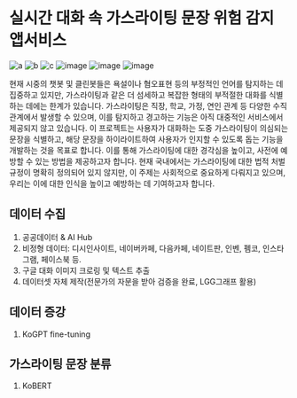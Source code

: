 # 실시간 대화 속 가스라이팅 문장 위험 감지 앱서비스
![a](https://github.com/user-attachments/assets/de34651a-26e3-45f1-82da-cfd8bb9cbfff)
![b](https://github.com/user-attachments/assets/9a25c1fb-0191-4271-baf6-904e7504b64b)
![c](https://github.com/user-attachments/assets/c5394b2d-74d2-4a8d-8111-f76a4787b48f)
![image](https://github.com/eoh9/Gaslighting_chat/assets/62730155/84d4e78c-c42a-46d3-b122-dfa93299ad4e)
![image](https://github.com/eoh9/Gaslighting_chat/assets/62730155/5af50c0e-a9e5-426a-a2d8-ca52e9fc6e89)
![image](https://github.com/eoh9/Gaslighting_chat/assets/62730155/6141a18e-f3c3-4303-9011-9a20a48e51e7)

현재 시중의 챗봇 및 클린봇들은 욕설이나 혐오표현 등의 부정적인 언어를 탐지하는 데 집중하고 있지만, 가스라이팅과 같은 더 섬세하고 복잡한 형태의 부적절한 대화를 식별하는 데에는 한계가 있습니다. 가스라이팅은 직장, 학교, 가정, 연인 관계 등 다양한 수직 관계에서 발생할 수 있으며, 이를 탐지하고 경고하는 기능은 아직 대중적인 서비스에서 제공되지 않고 있습니다. 이 프로젝트는 사용자가 대화하는 도중 가스라이팅이 의심되는 문장을 식별하고, 해당 문장을 하이라이트하여 사용자가 인지할 수 있도록 돕는 기능을 개발하는 것을 목표로 합니다. 이를 통해 가스라이팅에 대한 경각심을 높이고, 사전에 예방할 수 있는 방법을 제공하고자 합니다. 현재 국내에서는 가스라이팅에 대한 법적 처벌 규정이 명확히 정의되어 있지 않지만, 이 주제는 사회적으로 중요하게 다뤄지고 있으며, 우리는 이에 대한 인식을 높이고 예방하는 데 기여하고자 합니다.

## 데이터 수집
1. 공공데이터 & AI Hub
2. 비정형 데이터: 디시인사이트, 네이버카페, 다음카페, 네이트판, 인벤, 펨코, 인스타그램, 페이스북 등.
3. 구글 대화 이미지 크로링 및 텍스트 추출
4. 데이터셋 자체 제작(전문가의 자문을 받아 검증을 완료, LGG그래프 활용)

## 데이터 증강
1. KoGPT fine-tuning

## 가스라이팅 문장 분류
1. KoBERT
